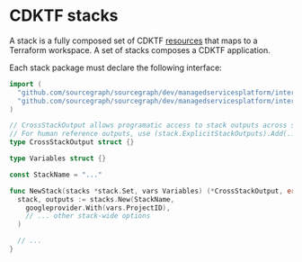 # CDKTF stacks

A stack is a fully composed set of CDKTF [resources](../resource/README.md) that maps to a Terraform workspace.
A set of stacks composes a CDKTF application.

Each stack package must declare the following interface:

```go
import (
  "github.com/sourcegraph/sourcegraph/dev/managedservicesplatform/internal/stack"
  "github.com/sourcegraph/sourcegraph/dev/managedservicesplatform/internal/stack/options/googleprovider"
)

// CrossStackOutput allows programatic access to stack outputs across stacks.
// For human reference outputs, use (stack.ExplicitStackOutputs).Add(...)
type CrossStackOutput struct {}

type Variables struct {}

const StackName = "..."

func NewStack(stacks *stack.Set, vars Variables) (*CrossStackOutput, error) {
  stack, outputs := stacks.New(StackName,
    googleprovider.With(vars.ProjectID),
    // ... other stack-wide options
  )

  // ...
}
```

